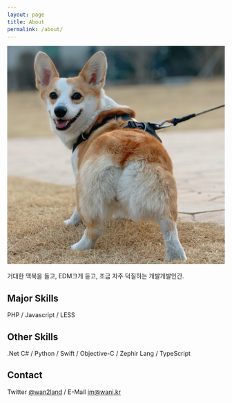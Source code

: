 ```yaml
---
layout: page
title: About
permalink: /about/
---
```


![Changwan Jun](/images/about.png)

<p class="center">거대한 맥북을 들고, EDM크게 듣고, 조금 자주 덕질하는 개발개발인간.</p>

## Major Skills

<p class="center">PHP / Javascript / LESS</p>

## Other Skills

<p class="center">.Net C# / Python / Swift / Objective-C / Zephir Lang / TypeScript</p>

## Contact

<p class="center">
    Twitter <a href="http://twitter.com/wan2land">@wan2land</a>
    / E-Mail <a href="mailto:im@wani.kr">im@wani.kr</a>
</p>